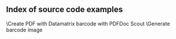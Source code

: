 ## Index of source code examples


\Create PDF with Datamatrix barcode with PDFDoc Scout
\Generate barcode image
